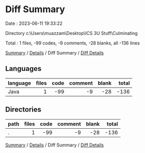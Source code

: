 # Diff Summary

Date : 2023-06-11 19:33:22

Directory c:\\Users\\muazzam\\Desktop\\ICS 3U Stuff\\Culminating

Total : 1 files,  -99 codes, -9 comments, -28 blanks, all -136 lines

[Summary](results.md) / [Details](details.md) / Diff Summary / [Diff Details](diff-details.md)

## Languages
| language | files | code | comment | blank | total |
| :--- | ---: | ---: | ---: | ---: | ---: |
| Java | 1 | -99 | -9 | -28 | -136 |

## Directories
| path | files | code | comment | blank | total |
| :--- | ---: | ---: | ---: | ---: | ---: |
| . | 1 | -99 | -9 | -28 | -136 |

[Summary](results.md) / [Details](details.md) / Diff Summary / [Diff Details](diff-details.md)